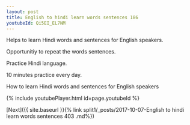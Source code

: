 ```yaml
---
layout: post
title: English to hindi learn words sentences 186 
youtubeId: Qi5EI_EL7NM
---
```

 
 
Helps to learn Hindi words and sentences for English speakers.

Opportunitiy to repeat the words sentences. 

Practice Hindi language. 
 
10 minutes practice every day. 
 
How to learn Hindi words and sentences for English speakers 
 
{% include youtubePlayer.html id=page.youtubeId %}
 
 
[Next]({{ site.baseurl }}{% link  split1/_posts/2017-10-07-English to hindi learn words sentences 403 .md%})
 
